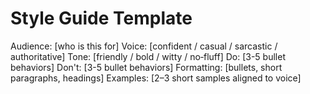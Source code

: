 # Style Guide Template
Audience: [who is this for]
Voice: [confident / casual / sarcastic / authoritative]
Tone: [friendly / bold / witty / no‑fluff]
Do: [3-5 bullet behaviors]
Don't: [3-5 bullet behaviors]
Formatting: [bullets, short paragraphs, headings]
Examples: [2–3 short samples aligned to voice]
